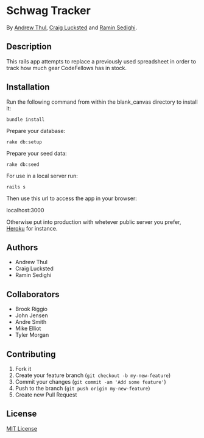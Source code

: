 # Schwag Tracker

By [Andrew Thul](github.com/adthul), [Craig Lucksted](github.com/JohnJohnsonDampBox) and [Ramin Sedighi](github.com/rsedighi).

## Description
This rails app attempts to replace a previously used spreadsheet in order to track how much gear CodeFellows has in stock.

## Installation

Run the following command from within the blank_canvas directory to install it:

```console
bundle install
```

Prepare your database:

```console
rake db:setup
```

Prepare your seed data:

```console
rake db:seed
```

For use in a local server run:

```console
rails s
```

Then use this url to access the app in your browser:

localhost:3000

Otherwise put into production with whetever public server you prefer, [Heroku](https://devcenter.heroku.com/articles/quickstart) for instance.



<!--## Information

Screenshots of your application below:

![Screenshot 1](http://placekitten.com/400/300)

![Screenshot 2](http://placekitten.com/400/300)


### Known Issues

If you discover any bugs, feel free to create an issue on GitHub fork and
send us a pull request.

[Issues List](Github Issues List URL goes here).
-->

## Authors

* Andrew Thul
* Craig Lucksted
* Ramin Sedighi


## Collaborators

* Brook Riggio
* John Jensen
* Andre Smith
* Mike Elliot
* Tyler Morgan


## Contributing

1. Fork it
2. Create your feature branch (`git checkout -b my-new-feature`)
3. Commit your changes (`git commit -am 'Add some feature'`)
4. Push to the branch (`git push origin my-new-feature`)
5. Create new Pull Request


## License

[MIT License](http://adthul.mit-license.org)
